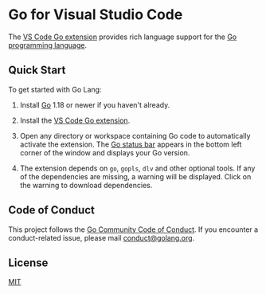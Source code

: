 # Go for Visual Studio Code

The [VS Code Go extension] provides rich language support for the [Go programming language](https://golang.org/).

## Quick Start

To get started with Go Lang:

1.  Install [Go](https://go.dev) 1.18 or newer if you haven't already.

1.  Install the [VS Code Go extension].

1.  Open any directory or workspace containing Go code to automatically activate the extension. The [Go status bar](https://github.com/golang/vscode-go/wiki/ui) appears in the bottom left corner of the window and displays your Go version.

1.  The extension depends on `go`, `gopls`, `dlv` and other optional tools. If any of the dependencies are missing, a warning will be displayed. Click on the warning to download dependencies.

## Code of Conduct

This project follows the [Go Community Code of Conduct](https://golang.org/conduct). If you encounter a conduct-related issue, please mail conduct@golang.org.

## License

[MIT](LICENSE)

[VS Code Go extension]: https://github.com/RubisetCie/vscode-go-zen/releases
